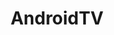 ---
title: AndroidTV
crosslinks:
- bravia
- youtubefactsbot
- cordcutters
- ShieldAndroidTV
- theNvidiaShield
- Addons4Kodi
- Android
- Chromecast
- htpc
- u_imguralbumbot
- settopboxes
- kodi
- IPTV
- youtubot
- Xiaomi
- fireTV
- EmulationOnAndroid
- pihole
- shieldandroidtv
- androidbox
---